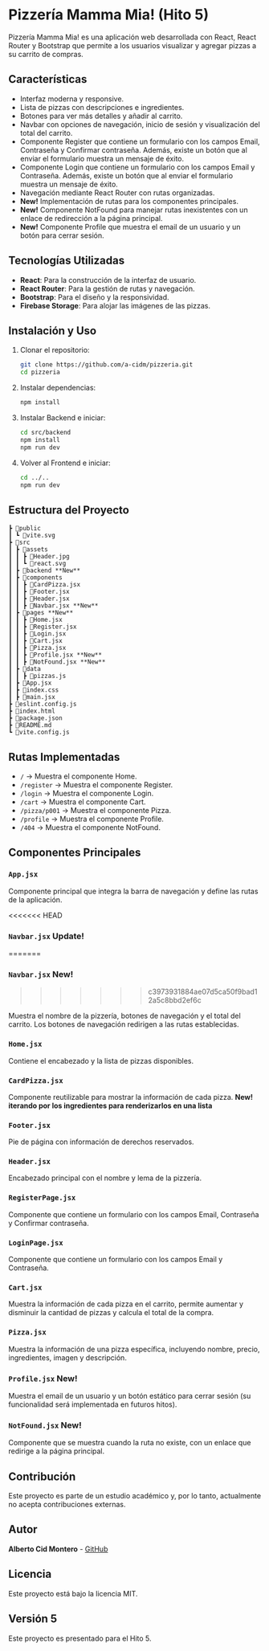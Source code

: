 # Pizzería Mamma Mia! (Hito 5)

Pizzería Mamma Mia! es una aplicación web desarrollada con React, React Router y Bootstrap que permite a los usuarios visualizar y agregar pizzas a su carrito de compras.

## Características

-   Interfaz moderna y responsive.
-   Lista de pizzas con descripciones e ingredientes.
-   Botones para ver más detalles y añadir al carrito.
-   Navbar con opciones de navegación, inicio de sesión y visualización del total del carrito.
-   Componente Register que contiene un formulario con los campos Email, Contraseña y Confirmar contraseña. Además, existe un botón que al enviar el formulario muestra un mensaje de éxito.
-   Componente Login que contiene un formulario con los campos Email y Contraseña. Además, existe un botón que al enviar el formulario muestra un mensaje de éxito.
-   Navegación mediante React Router con rutas organizadas.
-   **New!** Implementación de rutas para los componentes principales.
-   **New!** Componente NotFound para manejar rutas inexistentes con un enlace de redirección a la página principal.
-   **New!** Componente Profile que muestra el email de un usuario y un botón para cerrar sesión.

## Tecnologías Utilizadas

-   **React**: Para la construcción de la interfaz de usuario.
-   **React Router**: Para la gestión de rutas y navegación.
-   **Bootstrap**: Para el diseño y la responsividad.
-   **Firebase Storage**: Para alojar las imágenes de las pizzas.

## Instalación y Uso

1.  Clonar el repositorio:

    ```sh
    git clone https://github.com/a-cidm/pizzeria.git
    cd pizzeria
    ```

2.  Instalar dependencias:

    ```sh
    npm install
    ```

3.  Instalar Backend e iniciar:

    ```sh
    cd src/backend
    npm install
    npm run dev
    ```

4.  Volver al Frontend e iniciar:

    ```sh
    cd ../..
    npm run dev
    ```

## Estructura del Proyecto

```
┣ 📂public
┃ ┗ 📜vite.svg
┣ 📂src
┃ ┣ 📂assets
┃ ┃ ┣ 📜Header.jpg
┃ ┃ ┗ 📜react.svg
┃ ┣ 📂backend **New**
┃ ┣ 📂components
┃ ┃ ┣ 📜CardPizza.jsx
┃ ┃ ┣ 📜Footer.jsx
┃ ┃ ┣ 📜Header.jsx
┃ ┃ ┣ 📜Navbar.jsx **New**
┃ ┣ 📂pages **New**
┃ ┃ ┣ 📜Home.jsx
┃ ┃ ┣ 📜Register.jsx
┃ ┃ ┣ 📜Login.jsx
┃ ┃ ┣ 📜Cart.jsx
┃ ┃ ┣ 📜Pizza.jsx
┃ ┃ ┣ 📜Profile.jsx **New**
┃ ┃ ┣ 📜NotFound.jsx **New**
┃ ┣ 📂data
┃ ┃ ┣ 📜pizzas.js
┃ ┣ 📜App.jsx
┃ ┣ 📜index.css
┃ ┣ 📜main.jsx
┣ 📜eslint.config.js
┣ 📜index.html
┣ 📜package.json
┣ 📜README.md
┗ 📜vite.config.js
```

## Rutas Implementadas

-   `/` -> Muestra el componente Home.
-   `/register` -> Muestra el componente Register.
-   `/login` -> Muestra el componente Login.
-   `/cart` -> Muestra el componente Cart.
-   `/pizza/p001` -> Muestra el componente Pizza.
-   `/profile` -> Muestra el componente Profile.
-   `/404` -> Muestra el componente NotFound.

## Componentes Principales

### `App.jsx`

Componente principal que integra la barra de navegación y define las rutas de la aplicación.

<<<<<<< HEAD
### `Navbar.jsx` **Update!**
=======
### `Navbar.jsx` **New!**
>>>>>>> c3973931884ae07d5ca50f9bad12a5c8bbd2ef6c

Muestra el nombre de la pizzería, botones de navegación y el total del carrito. Los botones de navegación redirigen a las rutas establecidas.

### `Home.jsx`

Contiene el encabezado y la lista de pizzas disponibles.

### `CardPizza.jsx`

Componente reutilizable para mostrar la información de cada pizza.
**New! iterando por los ingredientes para renderizarlos en una lista**

### `Footer.jsx`

Pie de página con información de derechos reservados.

### `Header.jsx`

Encabezado principal con el nombre y lema de la pizzería.

### `RegisterPage.jsx`

Componente que contiene un formulario con los campos Email, Contraseña y Confirmar contraseña.

### `LoginPage.jsx`

Componente que contiene un formulario con los campos Email y Contraseña.

### `Cart.jsx`

Muestra la información de cada pizza en el carrito, permite aumentar y disminuir la cantidad de pizzas y calcula el total de la compra.

###  `Pizza.jsx`

Muestra la información de una pizza específica, incluyendo nombre, precio, ingredientes, imagen y descripción.

###  `Profile.jsx` **New!**

Muestra el email de un usuario y un botón estático para cerrar sesión (su funcionalidad será implementada en futuros hitos).

### `NotFound.jsx` **New!**

Componente que se muestra cuando la ruta no existe, con un enlace que redirige a la página principal.

## Contribución

Este proyecto es parte de un estudio académico y, por lo tanto, actualmente no acepta contribuciones externas.

## Autor

**Alberto Cid Montero** - [GitHub](https://github.com/a-cidm)

## Licencia

Este proyecto está bajo la licencia MIT.

## Versión 5

Este proyecto es presentado para el Hito 5.
